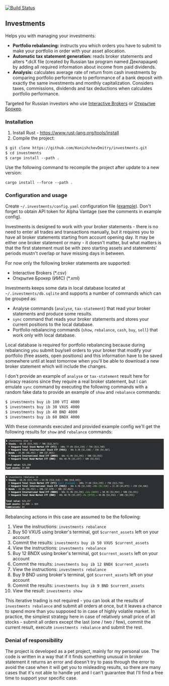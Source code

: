 [![Build Status](https://travis-ci.com/KonishchevDmitry/investments.svg?branch=master)](https://travis-ci.com/KonishchevDmitry/investments)

## Investments

Helps you with managing your investments:
* **Portfolio rebalancing:** instructs you which orders you have to submit to make your portfolio in order with your asset
  allocation.
* **Automatic tax statement generation:** reads broker statements and alters *.dcX file (created by Russian tax program named
  Декларация) by adding all required information about income from paid dividends.
* **Analysis:** calculates average rate of return from cash investments by comparing portfolio performance to performance of
  a bank deposit with exactly the same investments and monthly capitalization. Considers taxes, commissions, dividends
  and tax deductions when calculates portfolio performance.

Targeted for Russian investors who use [Interactive Brokers](http://interactivebrokers.com) or
[Открытие Брокер](https://open-broker.ru).

### Installation

1. Install Rust - https://www.rust-lang.org/tools/install
2. Compile the project:
```
$ git clone https://github.com/KonishchevDmitry/investments.git
$ cd investments
$ cargo install --path .
```

Use the following command to recompile the project after update to a new version:
```
cargo install --force --path .
```

### Configuration and usage

Create `~/.investments/config.yaml` configuration file ([example](config-example.yaml)). Don't forget to obtain API
token for Alpha Vantage (see the comments in example config).

Investments is designed to work with your broker statements - there is no need to enter all trades and transactions
manually, but it requires you to have all broker statements starting from account opening day. It may be either one
broker statement or many - it doesn't matter, but what matters is that the first statement must be with zero starting
assets and statements' periods mustn't overlap or have missing days in between.

For now only the following broker statements are supported:
* Interactive Brokers (*.csv)
* Открытие Брокер (ИИС) (*.xml)

Investments keeps some data in local database located at `~/.investments/db.sqlite` and supports a number of commands
which can be grouped as:
* Analyse commands (`analyse`, `tax-statement`) that read your broker statements and produce some results.
* `sync` command that reads your broker statements and stores your current positions to the local database.
* Portfolio rebalancing commands (`show`, `rebalance`, `cash`, `buy`, `sell`) that work only with local database.

Local database is required for portfolio rebalancing because during rebalancing you submit buy/sell orders to your
broker that modify your portfolio (free assets, open positions) and this information have to be saved somewhere until at
least tomorrow when you'll be able to download a new broker statement which will include the changes.

I don't provide an example of `analyse` or `tax-statement` result here for privacy reasons since they require a real
broker statement, but I can emulate `sync` command by executing the following commands with a random fake data to
provide an example of `show` and `rebalance` commands:
```
$ investments buy ib 100 VTI 4000
$ investments buy ib 30 VXUS 4000
$ investments buy ib 40 BND 4000
$ investments buy ib 60 BNDX 4000
```

With these commands executed and provided example config we'll get the following results for `show` and `rebalance`
commands:

![investments show](/images/show.png?raw=true "investments show")

![investments rebalance](/images/rebalance.png?raw=true "investments rebalance")

Rebalancing actions in this case are assumed to be the following:
1. View the instructions: `investments rebalance`
2. Buy 50 VXUS using broker's terminal, got `$current_assets` left on your account
3. Commit the results: `investments buy ib 50 VXUS $current_assets`
4. View the instructions: `investments rebalance`
5. Buy 12 BNDX using broker's terminal, got `$current_assets` left on your account
6. Commit the results: `investments buy ib 12 BNDX $current_assets`
7. View the instructions: `investments rebalance`
8. Buy 9 BND using broker's terminal, got `$current_assets` left on your account
9. Commit the results: `investments buy ib 9 BND $current_assets`
10. View the result: `investments show`

This iterative trading is not required - you can look at the results of `investments rebalance` and submit all orders at
once, but it leaves a chance to spend more than you supposed to in case of highly volatile market. In practice, the
simplest strategy here in case of relatively small price of all stocks - submit all orders except the last (one / two /
few), commit the current result, execute `investments rebalance` and submit the rest.


### Denial of responsibility

The project is developed as a pet project, mainly for my personal use. The code is written in a way that if it finds
something unusual in broker statement it returns an error and doesn't try to pass through the error to avoid the case
when it will get you to misleading results, so there are many cases that it's not able to handle yet and I can't
guarantee that I'll find a free time to support your specific case.